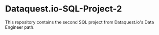 # Dataquest.io-SQL-Project-2
This repository contains the second SQL project from Dataquest.io's Data Engineer path. 
